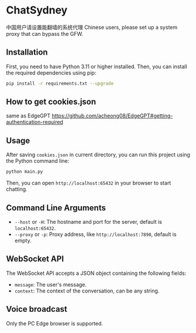 # ChatSydney
中国用户请设置能翻墙的系统代理 Chinese users, please set up a system proxy that can bypass the GFW.


## Installation

First, you need to have Python 3.11 or higher installed. Then, you can install the required dependencies using pip:

```bash
pip install -r requirements.txt --upgrade
```

## How to get cookies.json
same as EdgeGPT https://github.com/acheong08/EdgeGPT#getting-authentication-required

## Usage

After saving `cookies.json` in current directory, you can run this project using the Python command line:

```bash
python main.py
```

Then, you can open `http://localhost:65432` in your browser to start chatting.

## Command Line Arguments

- `--host` or `-H`: The hostname and port for the server, default is `localhost:65432`.
- `--proxy` or `-p`: Proxy address, like `http://localhost:7890`, default is empty.

## WebSocket API

The WebSocket API accepts a JSON object containing the following fields:

- `message`: The user's message.
- `context`: The context of the conversation, can be any string.
## Voice broadcast
Only the PC Edge browser is supported.
